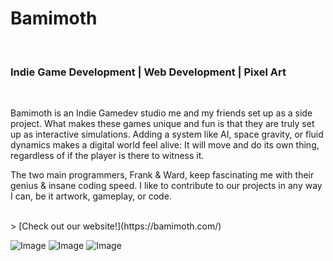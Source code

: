 # Bamimoth
<br>

### Indie Game Development | Web Development | Pixel Art 
<br>

Bamimoth is an Indie Gamedev studio me and my friends set up as a side project. What makes these games unique and fun is that they are truly set up as interactive simulations. Adding a system like AI, space gravity, or fluid dynamics makes a digital world feel alive: It will move and do its own thing, regardless of if the player is there to witness it. 

The two main programmers, Frank & Ward, keep fascinating me with their genius & insane coding speed. I like to contribute to our projects in any way I can, be it artwork, gameplay, or code. 

<br>
> [Check out our website!](https://bamimoth.com/)

![Image](portfolio/bamimoth/2.png)
![Image](portfolio/bamimoth/1.png)
![Image](portfolio/bamimoth/4.png)